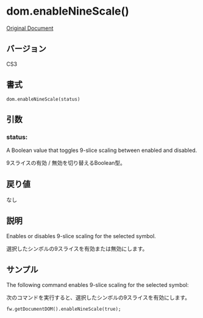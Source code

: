 # dom.enableNineScale()

[Original Document](http://help.adobe.com/en_US/fireworks/cs/extend/WS5b3ccc516d4fbf351e63e3d1183c94856c-7843.html)

## バージョン

CS3

## 書式

```
dom.enableNineScale(status)
```

## 引数

### status:

A Boolean value that toggles 9-slice scaling between enabled and disabled.

9スライスの有効 / 無効を切り替えるBoolean型。

## 戻り値

なし

## 説明

Enables or disables 9-slice scaling for the selected symbol.

選択したシンボルの9スライスを有効または無効にします。

## サンプル

The following command enables 9-slice scaling for the selected symbol:

次のコマンドを実行すると、選択したシンボルの9スライスを有効にします。

```
fw.getDocumentDOM().enableNineScale(true);
```